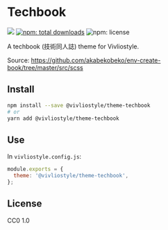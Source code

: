 # Techbook

[![](https://img.shields.io/npm/v/@vivliostyle/theme-techbook.svg)](https://npmjs.com/package/@vivliostyle/theme-techbook)
[![npm: total downloads](https://flat.badgen.net/npm/dt/@vivliostyle/theme-techbook)](https://npmjs.com/package/@vivliostyle/theme-techbook)
![npm: license](https://flat.badgen.net/npm/license/@vivliostyle/theme-techbook)

A techbook (技術同人誌) theme for Vivliostyle.

Source: https://github.com/akabekobeko/env-create-book/tree/master/src/scss

## Install

```bash
npm install --save @vivliostyle/theme-techbook
# or
yarn add @vivliostyle/theme-techbook
```

## Use

In `vivliostyle.config.js`:

```js
module.exports = {
  theme: '@vivliostyle/theme-techbook',
};
```

## License

CC0 1.0
